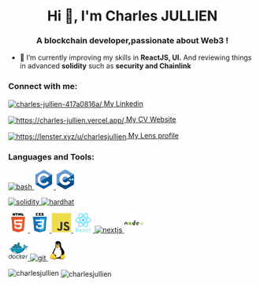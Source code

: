 <h1 align="center">Hi 👋, I'm Charles JULLIEN</h1>
<h3 align="center">A blockchain developer,passionate about Web3 !</h3>

- 🌱 I’m currently improving my skills in **ReactJS, UI.** And reviewing things in advanced **solidity** such as **security and Chainlink**

<h3 align="left">Connect with me:</h3>
<p align="left">

<a href="https://linkedin.com/in/charles-jullien-417a0816a/" target="blank"> <img align="center" src="https://raw.githubusercontent.com/rahuldkjain/github-profile-readme-generator/master/src/images/icons/Social/linked-in-alt.svg" alt="charles-jullien-417a0816a/" height="30" width="40" />&nbsp;My Linkedin</a>

<a href="https://charles-jullien.vercel.app/" target="blank"><img align="center" src="https://img.icons8.com/ios/256/domain--v1.png" alt="https://charles-jullien.vercel.app/" height="30" width="40" />&nbsp;My CV Website</a>
  
 <a href="https://lenster.xyz/u/charlesjullien" target="blank"><img align="center" src="https://icodrops.com/wp-content/uploads/2022/02/LensProtocol_logo-1.jpeg" alt="https://lenster.xyz/u/charlesjullien" height="30" width="40" />&nbsp;My Lens profile</a>

</p>

<h3 align="left">Languages and Tools:</h3>
<p align="left"> 
<a href="https://www.gnu.org/software/bash/" target="_blank" rel="noreferrer"> <img src="https://www.vectorlogo.zone/logos/gnu_bash/gnu_bash-icon.svg" alt="bash" width="40" height="40"/> </a> 
<a href="https://www.cprogramming.com/" target="_blank" rel="noreferrer"> <img src="https://raw.githubusercontent.com/devicons/devicon/master/icons/c/c-original.svg" alt="c" width="40" height="40"/> </a> 
<a href="https://www.w3schools.com/cpp/" target="_blank" rel="noreferrer"> <img src="https://raw.githubusercontent.com/devicons/devicon/master/icons/cplusplus/cplusplus-original.svg" alt="cplusplus" width="40" height="40"/> </a> </p>

<p align="left"> 
<a href="https://soliditylang.org/" target="_blank" rel="noreferrer"> <img src="https://cdn.jsdelivr.net/gh/devicons/devicon/icons/solidity/solidity-plain.svg" alt="solidity" width="40" height="40"/> </a>
<a href="https://hardhat.org/" target="_blank" rel="noreferrer"> <img src="https://bafybeiag4qtainbkdizoxsi3vrkeckoz6ajkhewuknaizg6w5okmg3jsma.ipfs.nftstorage.link/hardhat-removebg-preview%20(1).png" alt="hardhat" width="40" height="40"/> </a> </p>

<p align="left"> 
<a href="https://www.w3.org/html/" target="_blank" rel="noreferrer"> <img src="https://raw.githubusercontent.com/devicons/devicon/master/icons/html5/html5-original-wordmark.svg" alt="html5" width="40" height="40"/> </a> 
<a href="https://www.w3schools.com/css/" target="_blank" rel="noreferrer"> <img src="https://raw.githubusercontent.com/devicons/devicon/master/icons/css3/css3-original-wordmark.svg" alt="css3" width="40" height="40"/> </a> 
<a href="https://developer.mozilla.org/en-US/docs/Web/JavaScript" target="_blank" rel="noreferrer"> <img src="https://raw.githubusercontent.com/devicons/devicon/master/icons/javascript/javascript-original.svg" alt="javascript" width="40" height="40"/> </a> 
<a href="https://reactjs.org/" target="_blank" rel="noreferrer"> <img src="https://raw.githubusercontent.com/devicons/devicon/master/icons/react/react-original-wordmark.svg" alt="react" width="40" height="40"/> </a>
<a href="https://nextjs.org/" target="_blank" rel="noreferrer"> <img src="https://cdn.worldvectorlogo.com/logos/nextjs-2.svg" alt="nextjs" width="40" height="40"/> </a> 
<a href="https://nodejs.org" target="_blank" rel="noreferrer"> <img src="https://raw.githubusercontent.com/devicons/devicon/master/icons/nodejs/nodejs-original-wordmark.svg" alt="nodejs" width="40" height="40"/> </a> </p>

<p align="left"> 
<a href="https://www.docker.com/" target="_blank" rel="noreferrer"> <img src="https://raw.githubusercontent.com/devicons/devicon/master/icons/docker/docker-original-wordmark.svg" alt="docker" width="40" height="40"/> </a> 
<a href="https://git-scm.com/" target="_blank" rel="noreferrer"> <img src="https://www.vectorlogo.zone/logos/git-scm/git-scm-icon.svg" alt="git" width="40" height="40"/> </a> 
<a href="https://www.linux.org/" target="_blank" rel="noreferrer"> <img src="https://raw.githubusercontent.com/devicons/devicon/master/icons/linux/linux-original.svg" alt="linux" width="40" height="40"/> </a> </p>

<p><img align="left" src="https://github-readme-stats.vercel.app/api/top-langs?username=charlesjullien&show_icons=true&locale=en&layout=compact" alt="charlesjullien" /></p>

<p>&nbsp;<img align="center" src="https://github-readme-stats.vercel.app/api?username=charlesjullien&show_icons=true&locale=en" alt="charlesjullien" /></p>
